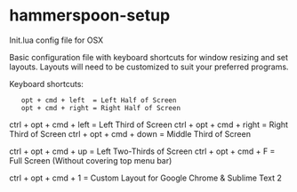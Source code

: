 # hammerspoon-setup
Init.lua config file for OSX

Basic configuration file with keyboard shortcuts for window resizing and set layouts. Layouts will need to be customized to suit your preferred programs.

Keyboard shortcuts:

       opt + cmd + left  = Left Half of Screen
       opt + cmd + right = Right Half of Screen
       
ctrl + opt + cmd + left  = Left Third of Screen
ctrl + opt + cmd + right = Right Third of Screen
ctrl + opt + cmd + down  = Middle Third of Screen

ctrl + opt + cmd + up    = Left Two-Thirds of Screen
ctrl + opt + cmd + F     = Full Screen (Without covering top menu bar)

ctrl + opt + cmd + 1     = Custom Layout for Google Chrome & Sublime Text 2
